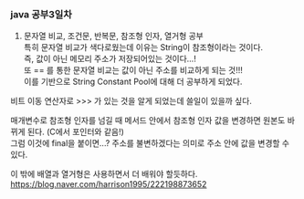 ### java 공부3일차   
1. 문자열 비교, 조건문, 반복문, 참조형 인자, 열거형 공부   
특히 문자열 비교가 색다로웠는데 이유는 String이 참조형이라는 것이다.   
즉, 값이 아닌 메모리 주소가 저장되어있는 것이다...!   
또 == 를 통한 문자열 비교는 값이 아닌 주소를 비교하게 되는 것!!!   
이를 기반으로 String Constant Pool에 대해 더 공부하게 되었다.   

비트 이동 연산자로 >>> 가 있는 것을 알게 되었는데 쓸일이 있을까 싶다.   

매개변수로 참조형 인자를 넘길 때 메서드 안에서 참조형 인자 값을 변경하면 원본도 바뀌게 된다. (C에서 포인터와 같음!)   
그럼 이것에 final을 붙이면...? 주소를 불변하겠다는 의미로 주소 안에 값을 변경할 수 있다.   

이 밖에 배열과 열거형은 사용하면서 더 배워야 할듯하다.   
<https://blog.naver.com/harrison1995/222198873652>
